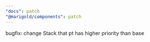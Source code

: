 ```yaml
---
"docs": patch
"@marigold/components": patch
---
```


bugfix: change Stack that pt has higher priority than base
